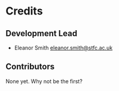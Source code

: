 # Credits

## Development Lead

* Eleanor Smith <eleanor.smith@stfc.ac.uk>

## Contributors

None yet. Why not be the first?
